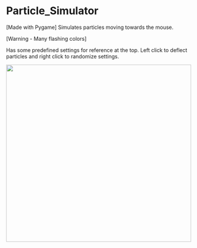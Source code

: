 # Particle_Simulator
[Made with Pygame]
Simulates particles moving towards the mouse.

[Warning - Many flashing colors]

Has some predefined settings for reference at the top. Left click to deflect particles and right click to randomize settings.

<img src="https://user-images.githubusercontent.com/38061493/130344958-036e8506-0a3e-4b93-a3fe-b72705f9533a.png" width="500" height="480" />
